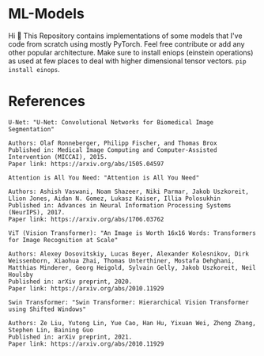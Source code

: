 # ML-Models

Hi 👋
This Repository contains implementations of some models that I've code from scratch using mostly PyTorch. Feel free contribute or add any other popular architecture. Make sure to install eniops (einstein operations) as used at few places to deal with higher dimensional tensor vectors. ```pip install einops```.


# References

```
U-Net: "U-Net: Convolutional Networks for Biomedical Image Segmentation"

Authors: Olaf Ronneberger, Philipp Fischer, and Thomas Brox
Published in: Medical Image Computing and Computer-Assisted Intervention (MICCAI), 2015.
Paper link: https://arxiv.org/abs/1505.04597
```
```
Attention is All You Need: "Attention is All You Need"

Authors: Ashish Vaswani, Noam Shazeer, Niki Parmar, Jakob Uszkoreit, Llion Jones, Aidan N. Gomez, Lukasz Kaiser, Illia Polosukhin
Published in: Advances in Neural Information Processing Systems (NeurIPS), 2017.
Paper link: https://arxiv.org/abs/1706.03762
```
```
ViT (Vision Transformer): "An Image is Worth 16x16 Words: Transformers for Image Recognition at Scale"

Authors: Alexey Dosovitskiy, Lucas Beyer, Alexander Kolesnikov, Dirk Weissenborn, Xiaohua Zhai, Thomas Unterthiner, Mostafa Dehghani, Matthias Minderer, Georg Heigold, Sylvain Gelly, Jakob Uszkoreit, Neil Houlsby
Published in: arXiv preprint, 2020.
Paper link: https://arxiv.org/abs/2010.11929
```
```
Swin Transformer: "Swin Transformer: Hierarchical Vision Transformer using Shifted Windows"

Authors: Ze Liu, Yutong Lin, Yue Cao, Han Hu, Yixuan Wei, Zheng Zhang, Stephen Lin, Baining Guo
Published in: arXiv preprint, 2021.
Paper link: https://arxiv.org/abs/2010.11929
```

